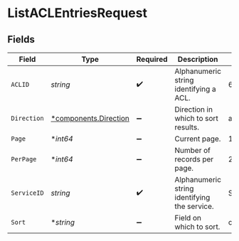 # ListACLEntriesRequest


## Fields

| Field                                                     | Type                                                      | Required                                                  | Description                                               | Example                                                   |
| --------------------------------------------------------- | --------------------------------------------------------- | --------------------------------------------------------- | --------------------------------------------------------- | --------------------------------------------------------- |
| `ACLID`                                                   | *string*                                                  | :heavy_check_mark:                                        | Alphanumeric string identifying a ACL.                    | 6tUXdegLTf5BCig0zGFrU3                                    |
| `Direction`                                               | [*components.Direction](../../models/shared/direction.md) | :heavy_minus_sign:                                        | Direction in which to sort results.                       | ascend                                                    |
| `Page`                                                    | **int64*                                                  | :heavy_minus_sign:                                        | Current page.                                             | 1                                                         |
| `PerPage`                                                 | **int64*                                                  | :heavy_minus_sign:                                        | Number of records per page.                               | 20                                                        |
| `ServiceID`                                               | *string*                                                  | :heavy_check_mark:                                        | Alphanumeric string identifying the service.              | SU1Z0isxPaozGVKXdv0eY                                     |
| `Sort`                                                    | **string*                                                 | :heavy_minus_sign:                                        | Field on which to sort.                                   | created                                                   |
